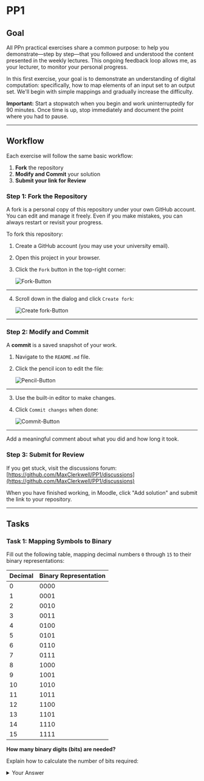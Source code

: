 # PP1

## Goal
All PPn practical exercises share a common purpose: to help you demonstrate—step by step—that you followed and understood the content presented in the weekly lectures. This ongoing feedback loop allows me, as your lecturer, to monitor your personal progress.

In this first exercise, your goal is to demonstrate an understanding of digital computation: specifically, how to map elements of an input set to an output set. We'll begin with simple mappings and gradually increase the difficulty.

**Important:** Start a stopwatch when you begin and work uninterruptedly for 90 minutes. Once time is up, stop immediately and document the point where you had to pause.

---

## Workflow
Each exercise will follow the same basic workflow:

1. **Fork** the repository
2. **Modify and Commit** your solution
3. **Submit your link for Review**

### Step 1: Fork the Repository
A fork is a personal copy of this repository under your own GitHub account. You can edit and manage it freely. Even if you make mistakes, you can always restart or revisit your progress.

To fork this repository:

1. Create a GitHub account (you may use your university email).
2. Open this project in your browser.
3. Click the `Fork` button in the top-right corner:

   ![Fork-Button](./assets/fork.png)

---

4. Scroll down in the dialog and click `Create fork`:

   ![Create fork-Button](./assets/create_fork.png)

---

### Step 2: Modify and Commit
A **commit** is a saved snapshot of your work.

1. Navigate to the `README.md` file.
2. Click the pencil icon to edit the file:

   ![Pencil-Button](./assets/pencil.png)

---

3. Use the built-in editor to make changes.
4. Click `Commit changes` when done:

   ![Commit-Button](./assets/commit_button.png)

---

Add a meaningful comment about what you did and how long it took.

### Step 3: Submit for Review
If you get stuck, visit the discussions forum:
[https://github.com/MaxClerkwell/PP1/discussions](https://github.com/MaxClerkwell/PP1/discussions)

When you have finished working, in Moodle, click "Add solution" and submit the link to your repository.

---

## Tasks

### Task 1: Mapping Symbols to Binary
Fill out the following table, mapping decimal numbers `0` through `15` to their binary representations:

| Decimal | Binary Representation |
|---------|------------------------|
| 0       | 0000                   |
| 1       | 0001                   |
| 2       | 0010                   |
| 3       | 0011                   |
| 4       | 0100                   |
| 5       | 0101                   |
| 6       | 0110                   |
| 7       | 0111                   |
| 8       | 1000                   |
| 9       | 1001                   |
| 10      | 1010                   |
| 11      | 1011                   |
| 12      | 1100                   |
| 13      | 1101                   |
| 14      | 1110                   |
| 15      | 1111                   |

**How many binary digits (bits) are needed?**

Explain how to calculate the number of bits required:
<details>
<summary>Your Answer</summary>
Four binary digits are needed to display 15 different numbers. Every number can be calculated using the division method with remainder. Each number can be divided by 2 with a remainder. The new number has a remainder of either 1 or 0. After completing the division table, it can be read from the bottom to the top. 
For example: 14
14 ÷ 2 = 7 R 0
7 ÷ 2 = 3 R 1
3 ÷ 2 = 1 R 1
1 ÷ 2 = 0 R 1
14 in decimal is the same as 1110 in binary

   ---

### Task 2: Mapping Binary to Binary
Digital processors implement **logical functions** using **logic gates** like NAND, AND, OR, etc.
These functions map binary input sets (voltages) to binary outputs.

Refer to the truth table of a 1-bit full adder:

| C<sub>in</sub> | B | A | Sum (S) | C<sub>out</sub> |
|--------------|---|---|---------|-----------------|
| 0            | 0 | 0 | 0       | 0               |
| 0            | 0 | 1 | 1       | 0               |
| 0            | 1 | 0 | 1       | 0               |
| 0            | 1 | 1 | 0       | 1               |
| 1            | 0 | 0 | 1       | 0               |
| 1            | 0 | 1 | 0       | 1               |
| 1            | 1 | 0 | 0       | 1               |
| 1            | 1 | 1 | 1       | 1               |

> Simulate this adder using NAND gates:
[Full Adder NAND CircuitVerse Project](https://circuitverse.org/users/305021/projects/full-adder-nand-990621f6-993b-4676-a1b5-2a31aae451ce)

#### Your Task
Create a truth table for a **2-bit adder** without carry-in. What are the possible inputs and outputs?


| A1 | A0 | B1 | B0 |  Sum 1 (S1) |  Sum 0 (S0) | C<sub>out</sub> |
|----|----|----|----|-------------|-------------|-----------------|
| 0  | 0  | 0  | 0  |     0       |     0       |        0        |
| 0  | 0  | 0  | 1  |     0       |     1       |        0        |
| 0  | 0  | 1  | 0  |     1       |     0       |        0        |
| 0  | 0  | 1  | 1  |     1       |     1       |        0        |
| 0  | 1  | 0  | 0  |     0       |     1       |        0        |
| 0  | 1  | 0  | 1  |     1       |     0       |        0        |
| 0  | 1  | 1  | 0  |     1       |     1       |        0        |
| 0  | 1  | 1  | 1  |     0       |     0       |        1        |
| 1  | 0  | 0  | 0  |     1       |     0       |        0        |
| 1  | 0  | 0  | 1  |     1       |     1       |        0        |
| 1  | 0  | 1  | 0  |     0       |     0       |        1        |
| 1  | 0  | 1  | 1  |     0       |     1       |        1        |
| 1  | 1  | 0  | 0  |     1       |     1       |        0        |
| 1  | 1  | 0  | 1  |     0       |     0       |        1        |
| 1  | 1  | 1  | 0  |     0       |     1       |        1        |
| 1  | 1  | 1  | 1  |     1       |     0       |        1        |
---

### Task 3: Boolean Equations via Karnaugh Maps
Use the [K-Map method](https://github.com/STEMgraph/4b957490-badf-4264-b9f2-1b5aa370f36e) to derive Boolean equations for each output bit in your 2-bit adder.

1. Fill out Karnaugh Maps
2. Write down an equation for each cell marked `1`
3. Combine them using OR gates
4. Minimize the equations

<details>
<summary>The final functions</summary>


K-Map for Q0 or Sum 1

| A\B | 00 | 01 | 11 | 10 |
|-----|----|----|----|----|
| 00  |  0 |  0 |  1 |  1 |
| 01  |  0 |  1 |  0 |  1 |
| 11  |  1 |  1 |  1 |  0 |
| 10  |  1 |  1 |  0 |  0 |

Q0 = A1'·A0'·B1 + A1'·A0·B1·B0' + A1'·A0·B1'·B0 + A1·A0'·B1' + A1·A0·B0 + A1·A0·B1·B0

K-Map for Q1 or Sum 0

| A\B | 00 | 01 | 11 | 10 |
|-----|----|----|----|----|
| 00  |  0 |  1 |  1 |  0 |
| 01  |  1 |  0 |  0 |  1 |
| 11  |  1 |  0 |  0 |  1 |
| 10  |  0 |  1 |  1 |  0 |

Q1 = A0 ⊕ B0

K-Map for Carry-out

| A\B | 00 | 01 | 11 | 10 |
|-----|----|----|----|----|
| 00  |  0 |  0 |  0 |  0 |
| 01  |  0 |  0 |  1 |  0 |
| 11  |  0 |  1 |  1 |  1 |
| 10  |  0 |  0 |  1 |  1 |

Cout = (A0 ⋅ B1 ⋅ B0) + (A1 ⋅ B1) + (A1 ⋅ A0 ⋅ B0)

Q<sub>0</sub> = A1'·A0'·B1 + A1'·A0·B1·B0' + A1'·A0·B1'·B0 + A1·A0'·B1' + A1·A0·B0 + A1·A0·B1·B0

Q<sub>1</sub> = A0 ⊕ B0

C<sub>out</sub> =  (A0 ⋅ B1 ⋅ B0) + (A1 ⋅ B1) + (A1 ⋅ A0 ⋅ B0)

</details>

---

### Task 4: Circuit Implementation
Using your Boolean equations, build a logic network in [CircuitVerse](https://circuitverse.org) that implements at least one bit of the adder.

<details>
<summary>Your solution</summary>
<a href="https://circuitverse.org/simulator/embed/2-bit-adder-for-pp1">Link!</a>
   https://circuitverse.org/users/306038/projects/2-bit-adder-for-pp1
</details>


92 Minutes in Total
---

Note:

Here is my solution. To avoid any potential confusion: I committed several times because I worked on the tasks at different times. However, I added up the total time and calculated it accordingly.

In the end, I reached a total working time of 92 minutes.

Thank you very much and stay healthy!

Best regards
Mikail Erarslan


Notiz:

Hier befindet sich meine Lösung. Um potentielle Verwirrung aufzuheben: Ich habe mehrmals commitet, weil ich die Aufgaben immer an unterschiedlichen Zeitpunkten bearbeitet habe. Die totale Dauer habe ich jedoch aufaddiert und dementsprechend auch ausgerechnet. 

Schlussendlich bin ich auf 92 Minuten Arbeitszeit angekommen.

Vielen Dank und bleiben Sie gesund!

Mit freundlichen Grüßen

Mikail Erarslan

